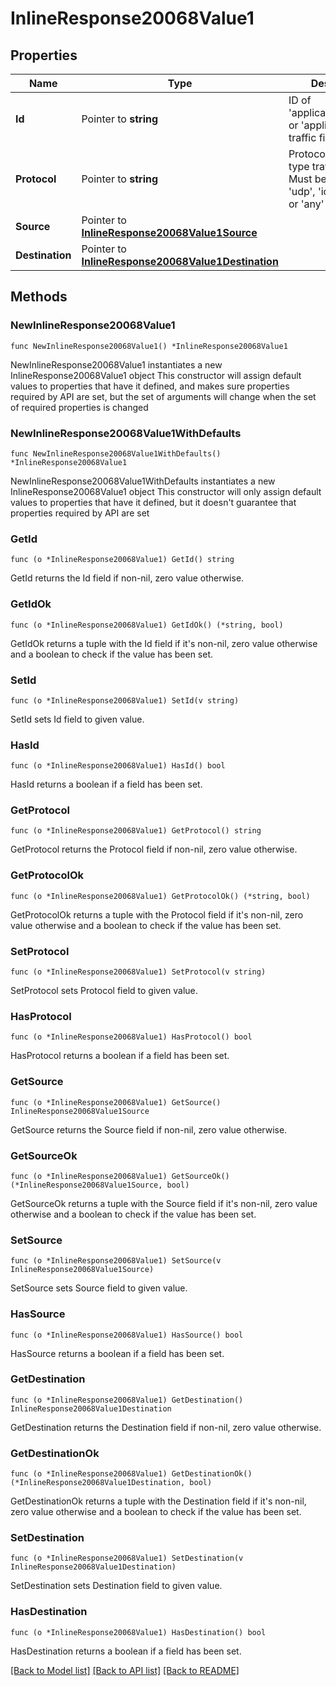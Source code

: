 # InlineResponse20068Value1

## Properties

Name | Type | Description | Notes
------------ | ------------- | ------------- | -------------
**Id** | Pointer to **string** | ID of &#39;applicationCategory&#39; or &#39;application&#39; type traffic filter | [optional] 
**Protocol** | Pointer to **string** | Protocol of &#39;custom&#39; type traffic filter. Must be one of: &#39;tcp&#39;, &#39;udp&#39;, &#39;icmp&#39;, &#39;icmp6&#39; or &#39;any&#39; | [optional] 
**Source** | Pointer to [**InlineResponse20068Value1Source**](InlineResponse20068Value1Source.md) |  | [optional] 
**Destination** | Pointer to [**InlineResponse20068Value1Destination**](InlineResponse20068Value1Destination.md) |  | [optional] 

## Methods

### NewInlineResponse20068Value1

`func NewInlineResponse20068Value1() *InlineResponse20068Value1`

NewInlineResponse20068Value1 instantiates a new InlineResponse20068Value1 object
This constructor will assign default values to properties that have it defined,
and makes sure properties required by API are set, but the set of arguments
will change when the set of required properties is changed

### NewInlineResponse20068Value1WithDefaults

`func NewInlineResponse20068Value1WithDefaults() *InlineResponse20068Value1`

NewInlineResponse20068Value1WithDefaults instantiates a new InlineResponse20068Value1 object
This constructor will only assign default values to properties that have it defined,
but it doesn't guarantee that properties required by API are set

### GetId

`func (o *InlineResponse20068Value1) GetId() string`

GetId returns the Id field if non-nil, zero value otherwise.

### GetIdOk

`func (o *InlineResponse20068Value1) GetIdOk() (*string, bool)`

GetIdOk returns a tuple with the Id field if it's non-nil, zero value otherwise
and a boolean to check if the value has been set.

### SetId

`func (o *InlineResponse20068Value1) SetId(v string)`

SetId sets Id field to given value.

### HasId

`func (o *InlineResponse20068Value1) HasId() bool`

HasId returns a boolean if a field has been set.

### GetProtocol

`func (o *InlineResponse20068Value1) GetProtocol() string`

GetProtocol returns the Protocol field if non-nil, zero value otherwise.

### GetProtocolOk

`func (o *InlineResponse20068Value1) GetProtocolOk() (*string, bool)`

GetProtocolOk returns a tuple with the Protocol field if it's non-nil, zero value otherwise
and a boolean to check if the value has been set.

### SetProtocol

`func (o *InlineResponse20068Value1) SetProtocol(v string)`

SetProtocol sets Protocol field to given value.

### HasProtocol

`func (o *InlineResponse20068Value1) HasProtocol() bool`

HasProtocol returns a boolean if a field has been set.

### GetSource

`func (o *InlineResponse20068Value1) GetSource() InlineResponse20068Value1Source`

GetSource returns the Source field if non-nil, zero value otherwise.

### GetSourceOk

`func (o *InlineResponse20068Value1) GetSourceOk() (*InlineResponse20068Value1Source, bool)`

GetSourceOk returns a tuple with the Source field if it's non-nil, zero value otherwise
and a boolean to check if the value has been set.

### SetSource

`func (o *InlineResponse20068Value1) SetSource(v InlineResponse20068Value1Source)`

SetSource sets Source field to given value.

### HasSource

`func (o *InlineResponse20068Value1) HasSource() bool`

HasSource returns a boolean if a field has been set.

### GetDestination

`func (o *InlineResponse20068Value1) GetDestination() InlineResponse20068Value1Destination`

GetDestination returns the Destination field if non-nil, zero value otherwise.

### GetDestinationOk

`func (o *InlineResponse20068Value1) GetDestinationOk() (*InlineResponse20068Value1Destination, bool)`

GetDestinationOk returns a tuple with the Destination field if it's non-nil, zero value otherwise
and a boolean to check if the value has been set.

### SetDestination

`func (o *InlineResponse20068Value1) SetDestination(v InlineResponse20068Value1Destination)`

SetDestination sets Destination field to given value.

### HasDestination

`func (o *InlineResponse20068Value1) HasDestination() bool`

HasDestination returns a boolean if a field has been set.


[[Back to Model list]](../README.md#documentation-for-models) [[Back to API list]](../README.md#documentation-for-api-endpoints) [[Back to README]](../README.md)


